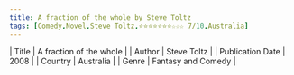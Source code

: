 ```yaml
---
title: A fraction of the whole by Steve Toltz
tags: [Comedy,Novel,Steve Toltz,⭐⭐⭐⭐⭐⭐⭐☆☆☆ 7/10,Australia]
---     
```

| Title | A fraction of the whole  |
| Author |  Steve Toltz  |
| Publication Date | 2008   |
| Country | Australia |
| Genre | Fantasy and Comedy  |
        